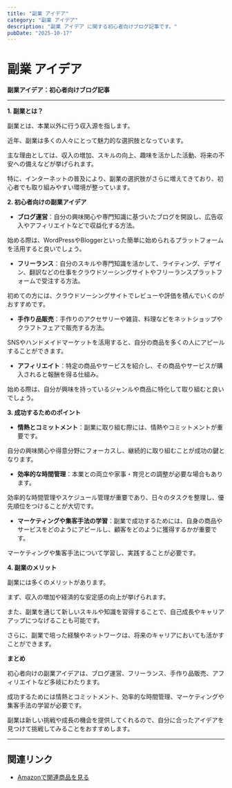```yaml
---
title: "副業 アイデア"
category: "副業 アイデア"
description: "副業 アイデア に関する初心者向けブログ記事です。"
pubDate: "2025-10-17"
---
```


# 副業 アイデア

**副業アイデア：初心者向けブログ記事**

---

**1. 副業とは？**

副業とは、本業以外に行う収入源を指します。

近年、副業は多くの人々にとって魅力的な選択肢となっています。

主な理由としては、収入の増加、スキルの向上、趣味を活かした活動、将来の不安への備えなどが挙げられます。

特に、インターネットの普及により、副業の選択肢がさらに増えてきており、初心者でも取り組みやすい環境が整っています。



**2. 初心者向けの副業アイデア**

- **ブログ運営**：自分の興味関心や専門知識に基づいたブログを開設し、広告収入やアフィリエイトなどで収益化する方法。

始める際は、WordPressやBloggerといった簡単に始められるプラットフォームを活用すると良いでしょう。



- **フリーランス**：自分のスキルや専門知識を活かして、ライティング、デザイン、翻訳などの仕事をクラウドソーシングサイトやフリーランスプラットフォームで受注する方法。

初めての方には、クラウドソーシングサイトでレビューや評価を積んでいくのがおすすめです。



- **手作り品販売**：手作りのアクセサリーや雑貨、料理などをネットショップやクラフトフェアで販売する方法。

SNSやハンドメイドマーケットを活用すると、自分の商品を多くの人にアピールすることができます。



- **アフィリエイト**：特定の商品やサービスを紹介し、その商品やサービスが購入されると報酬を得る仕組み。

始める際は、自分が興味を持っているジャンルや商品に特化して取り組むと良いでしょう。



**3. 成功するためのポイント**

- **情熱とコミットメント**：副業に取り組む際には、情熱やコミットメントが重要です。

自分の興味関心や得意分野にフォーカスし、継続的に取り組むことが成功の鍵となります。



- **効率的な時間管理**：本業との両立や家事・育児との調整が必要な場合もあります。

効率的な時間管理やスケジュール管理が重要であり、日々のタスクを整理し、優先順位をつけることが大切です。



- **マーケティングや集客手法の学習**：副業で成功するためには、自身の商品やサービスをどのようにアピールし、顧客をどのように獲得するかが重要です。

マーケティングや集客手法について学習し、実践することが必要です。



**4. 副業のメリット**

副業には多くのメリットがあります。

まず、収入の増加や経済的な安定感の向上が挙げられます。

また、副業を通じて新しいスキルや知識を習得することで、自己成長やキャリアアップにつなげることも可能です。

さらに、副業で培った経験やネットワークは、将来のキャリアにおいても活かすことができます。



**まとめ**

初心者向けの副業アイデアは、ブログ運営、フリーランス、手作り品販売、アフィリエイトなど多岐にわたります。

成功するためには情熱とコミットメント、効率的な時間管理、マーケティングや集客手法の学習が必要です。

副業は新しい挑戦や成長の機会を提供してくれるので、自分に合ったアイデアを見つけて挑戦してみることをおすすめします。



---

## 関連リンク

- [Amazonで関連商品を見る](https://www.amazon.co.jp/s?k=%E5%89%AF%E6%A5%AD+%E3%82%A2%E3%82%A4%E3%83%87%E3%82%A2&tag=autowritehubai-22)
